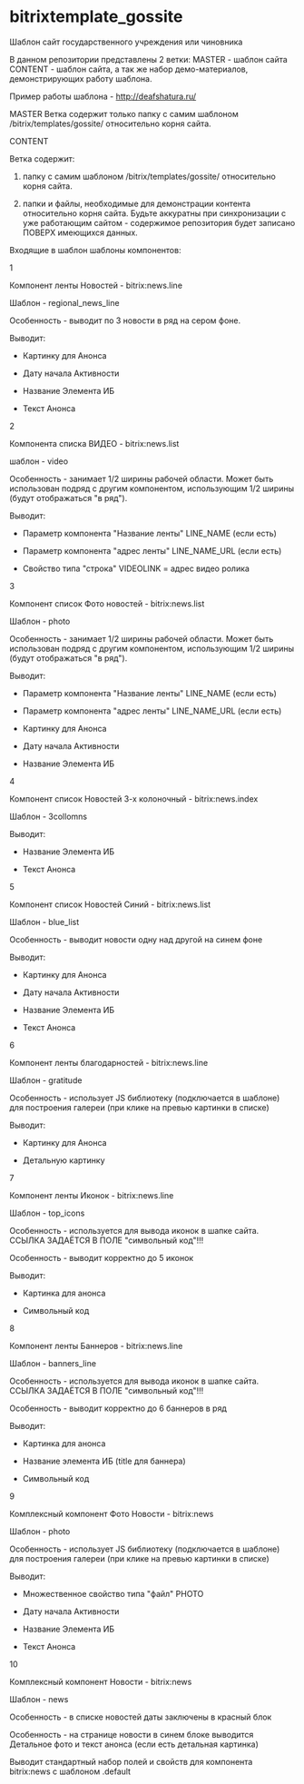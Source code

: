 bitrixtemplate_gossite
======================

Шаблон сайт государственного учреждения или чиновника



В данном репозитории представлены 2 ветки:
MASTER - шаблон сайта
CONTENT - шаблон сайта, а так же набор демо-материалов, демонстрирующих работу шаблона.

Пример работы шаблона - http://deafshatura.ru/


MASTER
Ветка содержит только папку с самим шаблоном /bitrix/templates/gossite/ относительно корня сайта.


CONTENT

Ветка содержит:

1) папку с самим шаблоном /bitrix/templates/gossite/ относительно корня сайта.

2) папки и файлы, необходимые для демонстрации контента относительно корня сайта. Будьте аккуратны при синхронизации с уже работающим сайтом - содержимое репозитория будет записано ПОВЕРХ имеющихся данных.





Входящие в шаблон шаблоны компонентов:



1

Компонент ленты Новостей - bitrix:news.line

Шаблон - regional_news_line

Особенность - выводит по 3 новости в ряд на сером фоне.

Выводит:

- Картинку для Анонса

- Дату начала Активности

- Название Элемента ИБ

- Текст Анонса



2

Компонента списка ВИДЕО - bitrix:news.list

шаблон - video

Особенность - занимает 1/2 ширины рабочей области. Может быть использован подряд с другим компонентом, использующим 1/2 ширины (будут отображаться "в ряд").

Выводит:

- Параметр компонента "Название ленты" LINE_NAME (если есть)

- Параметр компонента "адрес ленты" LINE_NAME_URL (если есть)

- Свойство типа "строка" VIDEOLINK = адрес видео ролика



3

Компонент список Фото новостей - bitrix:news.list

Шаблон - photo

Особенность - занимает 1/2 ширины рабочей области. Может быть использован подряд с другим компонентом, использующим 1/2 ширины (будут отображаться "в ряд").

Выводит: 

- Параметр компонента "Название ленты" LINE_NAME (если есть)

- Параметр компонента "адрес ленты" LINE_NAME_URL (если есть)

- Картинку для Анонса

- Дату начала Активности

- Название Элемента ИБ




4

Компонент список Новостей 3-х колоночный - bitrix:news.index

Шаблон - 3collomns

Выводит: 

- Название Элемента ИБ

- Текст Анонса




5

Компонент список Новостей Синий - bitrix:news.list

Шаблон - blue_list

Особенность - выводит новости одну над другой на синем фоне

Выводит:

- Картинку для Анонса

- Дату начала Активности

- Название Элемента ИБ

- Текст Анонса




6 

Компонент ленты благодарностей - bitrix:news.line

Шаблон - gratitude

Особенность - использует JS библиотеку (подключается в шаблоне) для построения галереи (при клике на превью картинки в списке)

Выводит:

- Картинку для Анонса

- Детальную картинку




7

Компонент ленты Иконок - bitrix:news.line

Шаблон - top_icons

Особенность - используется для вывода иконок в шапке сайта. ССЫЛКА ЗАДАЁТСЯ В ПОЛЕ "символьный код"!!!

Особенность - выводит корректно до 5 иконок

Выводит:

- Картинка для анонса

- Символьный код




8

Компонент ленты Баннеров - bitrix:news.line

Шаблон - banners_line

Особенность - используется для вывода иконок в шапке сайта. ССЫЛКА ЗАДАЁТСЯ В ПОЛЕ "символьный код"!!!

Особенность - выводит корректно до 6 баннеров в ряд

Выводит:

- Картинка для анонса

- Название элемента ИБ (title для баннера)

- Символьный код




9

Комплексный компонент Фото Новости - bitrix:news

Шаблон - photo

Особенность - использует JS библиотеку (подключается в шаблоне) для построения галереи (при клике на превью картинки в списке)

Выводит:

- Множественное свойство типа "файл" PHOTO

- Дату начала Активности

- Название Элемента ИБ

- Текст Анонса




10

Комплексный компонент Новости - bitrix:news

Шаблон - news

Особенность - в списке новостей даты заключены в красный блок

Особенность - на странице новости в синем блоке выводится Детальное фото и текст анонса (если есть детальная картинка)

Выводит стандартный набор полей и свойств для компонента bitrix:news с шаблоном .default
